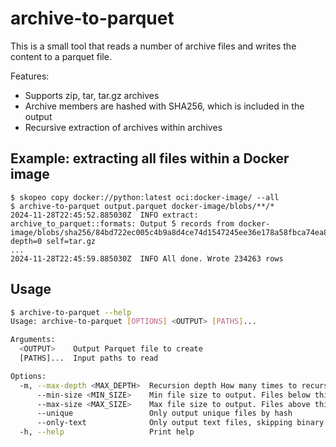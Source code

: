 # archive-to-parquet

This is a small tool that reads a number of archive files and writes the content to a parquet file.

Features:
- Supports zip, tar, tar.gz archives
- Archive members are hashed with SHA256, which is included in the output
- Recursive extraction of archives within archives

## Example: extracting all files within a Docker image

```shell
$ skopeo copy docker://python:latest oci:docker-image/ --all
$ archive-to-parquet output.parquet docker-image/blobs/**/*
2024-11-28T22:45:52.885030Z  INFO extract: archive_to_parquet::formats: Output 5 records from docker-image/blobs/sha256/84bd722ec005c4b9a8d4ce74d1547245ee36e178a58fbca74ea8a88b83557a2a depth=0 self=tar.gz
...
2024-11-28T22:45:59.885030Z  INFO All done. Wrote 234263 rows
```

## Usage

```bash
$ archive-to-parquet --help
Usage: archive-to-parquet [OPTIONS] <OUTPUT> [PATHS]...

Arguments:
  <OUTPUT>    Output Parquet file to create
  [PATHS]...  Input paths to read

Options:
  -m, --max-depth <MAX_DEPTH>  Recursion depth How many times to recurse into nested archives
      --min-size <MIN_SIZE>    Min file size to output. Files below this size are skipped [default: 300b]
      --max-size <MAX_SIZE>    Max file size to output. Files above this size are skipped
      --unique                 Only output unique files by hash
      --only-text              Only output text files, skipping binary files
  -h, --help                   Print help
```
